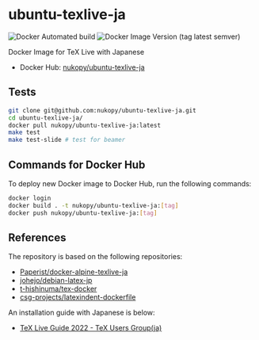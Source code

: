 # ubuntu-texlive-ja

![Docker Automated build](https://img.shields.io/docker/automated/nukopy/ubuntu-texlive-ja) ![Docker Image Version (tag latest semver)](https://img.shields.io/docker/v/nukopy/ubuntu-texlive-ja/texlive2022)

Docker Image for TeX Live with Japanese

- Docker Hub: [nukopy/ubuntu-texlive-ja](https://hub.docker.com/repository/docker/nukopy/ubuntu-texlive-ja)

## Tests

```sh
git clone git@github.com:nukopy/ubuntu-texlive-ja.git
cd ubuntu-texlive-ja/
docker pull nukopy/ubuntu-texlive-ja:latest
make test
make test-slide # test for beamer
```

## Commands for Docker Hub

To deploy new Docker image to Docker Hub, run the following commands:

```sh
docker login
docker build . -t nukopy/ubuntu-texlive-ja:[tag]
docker push nukopy/ubuntu-texlive-ja:[tag]
```

## References

The repository is based on the following repositories:

- [Paperist/docker-alpine-texlive-ja](https://github.com/Paperist/docker-alpine-texlive-ja)
- [johejo/debian-latex-jp](https://github.com/johejo/debian-latex-jp)
- [t-hishinuma/tex-docker](https://github.com/t-hishinuma/tex-docker)
- [csg-projects/latexindent-dockerfile](https://github.com/csg-projects/latexindent-dockerfile)

An installation guide with Japanese is below:

- [TeX Live Guide 2022 - TeX Users Group(ja)](https://tug.org/texlive/doc/texlive-ja/texlive-ja.pdf)
